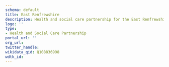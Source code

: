 ```yaml
---
schema: default
title: East Renfrewshire
description: Health and social care partnership for the East Renfrewshire area
logo: ''
type:
- Health and Social Care Partnership
portal_url: ''
org_url: 
twitter_handle: 
wikidata_qid: Q108836998
wdtk_id: 
---
```

